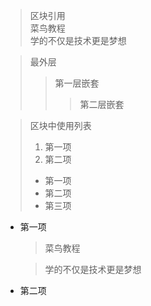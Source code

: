 > 区块引用   
> 菜鸟教程   
> 学的不仅是技术更是梦想



> 最外层   
>  > 第一层嵌套   
>  >  > 第二层嵌套



> 区块中使用列表
> 1. 第一项
> 2. 第二项
> + 第一项
> + 第二项
> + 第三项

* 第一项
    > 菜鸟教程 
    
    > 学的不仅是技术更是梦想
* 第二项

